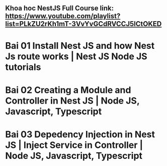 ## Khoa hoc NestJS Full Course link: https://www.youtube.com/playlist?list=PLkZU2rKh1mT-3VvYvGCdRVCCJ5lCtOKED

# Bai 01 Install Nest JS and how Nest Js route works | Nest JS Node JS tutorials

# Bai 02 Creating a Module and Controller in Nest JS | Node JS, Javascript, Typescript

# Bai 03 Depedency Injection in Nest JS | Inject Service in Controller | Node JS, Javascript, Typescript
